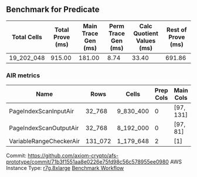 ## Benchmark for Predicate
| Total Cells | Total Prove (ms) | Main Trace Gen (ms) | Perm Trace Gen (ms) | Calc Quotient Values (ms) | Rest of Prove (ms) |
|-----------------------------|-----------------------|--------------------------|--------------------------|-----------------|----------------|
| 19_202_048 | 915.00 | 181.00 | 8.74 | 33.40 | 691.86 |

### AIR metrics
| Name | Rows | Cells | Prep Cols | Main Cols | Perm Cols |
|------|------|-------|-----------|-----------|-----------|
| PageIndexScanInputAir | 32_768     | 9_830_400   | 0     | [97, 131] | [72] |
| PageIndexScanOutputAir | 32_768     | 8_192_000   | 0     | [97, 81] | [72] |
| VariableRangeCheckerAir | 131_072    | 1_179_648   | 2     | [1] | [8] |

Commit: https://github.com/axiom-crypto/afs-prototype/commit/71b3f1551aa8e0226e75fd98c56c578955ee0980
AWS Instance Type: [r7g.8xlarge](https://instances.vantage.sh/aws/ec2/r7g.8xlarge)
[Benchmark Workflow](https://github.com/axiom-crypto/afs-prototype/actions/runs/11116092758)
